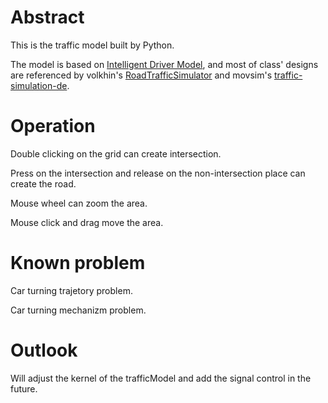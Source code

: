 # Abstract
This is the traffic model built by Python.

The model is based on [Intelligent Driver Model](https://en.wikipedia.org/wiki/Intelligent_driver_model), and most of class' designs are referenced by volkhin's [RoadTrafficSimulator](https://github.com/volkhin/RoadTrafficSimulator) and movsim's [traffic-simulation-de](https://github.com/movsim/traffic-simulation-de).
# Operation
Double clicking on the grid can create intersection.

Press on the intersection and release on the non-intersection place can create the road.

Mouse wheel can zoom the area.

Mouse click and drag move the area.
# Known problem
Car turning trajetory problem.

Car turning mechanizm problem.
# Outlook
Will adjust the kernel of the trafficModel and add the signal control in the future.